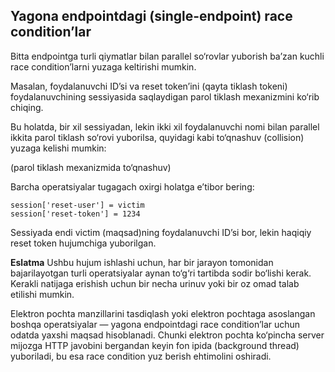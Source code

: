 ## Yagona endpointdagi (single-endpoint) race condition’lar

Bitta endpointga turli qiymatlar bilan parallel so‘rovlar yuborish ba’zan kuchli race condition’larni yuzaga keltirishi mumkin.

Masalan, foydalanuvchi ID’si va reset token’ini (qayta tiklash tokeni) foydalanuvchining sessiyasida saqlaydigan parol tiklash mexanizmini ko‘rib chiqing.

Bu holatda, bir xil sessiyadan, lekin ikki xil foydalanuvchi nomi bilan parallel ikkita parol tiklash so‘rovi yuborilsa, quyidagi kabi to‘qnashuv (collision) yuzaga kelishi mumkin:

(parol tiklash mexanizmida to‘qnashuv)

Barcha operatsiyalar tugagach oxirgi holatga e’tibor bering:

```
session['reset-user'] = victim
session['reset-token'] = 1234
```

Sessiyada endi victim (maqsad)ning foydalanuvchi ID’si bor, lekin haqiqiy reset token hujumchiga yuborilgan.

**Eslatma**
Ushbu hujum ishlashi uchun, har bir jarayon tomonidan bajarilayotgan turli operatsiyalar aynan to‘g‘ri tartibda sodir bo‘lishi kerak. Kerakli natijaga erishish uchun bir necha urinuv yoki bir oz omad talab etilishi mumkin.

Elektron pochta manzillarini tasdiqlash yoki elektron pochtaga asoslangan boshqa operatsiyalar — yagona endpointdagi race condition’lar uchun odatda yaxshi maqsad hisoblanadi. Chunki elektron pochta ko‘pincha server mijozga HTTP javobini bergandan keyin fon ipida (background thread) yuboriladi, bu esa race condition yuz berish ehtimolini oshiradi.
